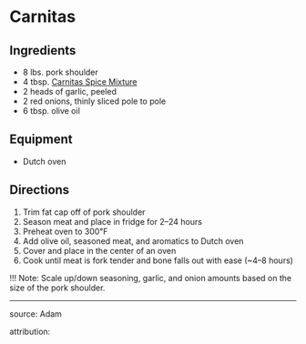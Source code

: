# Carnitas

## Ingredients

- 8 lbs. pork shoulder
- 4 tbsp. [Carnitas Spice Mixture](carnitas-spice-mixture.md)
- 2 heads of garlic, peeled
- 2 red onions, thinly sliced pole to pole
- 6 tbsp. olive oil

## Equipment

- Dutch oven

## Directions

1. Trim fat cap off of pork shoulder
2. Season meat and place in fridge for 2–24 hours 
3. Preheat oven to 300℉
4. Add olive oil, seasoned meat, and aromatics to Dutch oven
5. Cover and place in the center of an oven
6. Cook until meat is fork tender and bone falls out with ease (~4–8 hours) 

!!! Note:
    Scale up/down seasoning, garlic, and onion amounts based on the size of the pork shoulder.

---

source: Adam

attribution: 